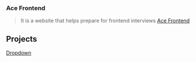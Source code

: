 ### Ace Frontend

> It is a website that helps prepare for frontend interviews
[Ace Frontend](https://www.acefrontend.com/)


## Projects

[Dropdown](https://sashankr.github.io/AceFrontend/dropdown/)
